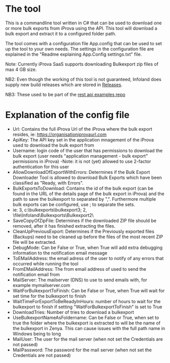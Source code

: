 
# The tool

This is a commandline tool written in C# that can be used to download one or more bulk exports from iProva using the API.
This tool will download a bulk export and extract it to a configured folder path. 

The tool comes with a configuration file App.config that can be used to set up the tool to your own needs. 
The settings in the configuration file are explained in the "Readme explaining App.Config settings.txt" file. 

Note: Currently iProva SaaS supports downloading Bulkexport zip files of max 4 GB size.

NB2: Even though the working of this tool is not guaranteed, Infoland does supply new build releases which are stored in [Releases](https://github.com/Infoland/BulkExportDownload/releases).

NB3: These used to be part of the [rest api examples repo](https://github.com/Infoland/iProva-REST-API-examples)



# Explanation of the config file

- Url: Contains the full iProva Url of the iProva where the bulk export resides, ie: https://organisationiprovaurl.com
- ApiKey: The API key set in the application mnagement of the iProva used to download the bulk export from
- Username: login code of the user that has permissions to download the bulk export (user needs "application management - bulk export" permissions in iProva)
   -Note: it is not (yet) allowed to use 2-factor authentication for this user
- AllowDownloadOfExportWithErrors: Determines if the Bulk Export Downloader Tool is allowed to download Bulk Exports which have been classified as "Ready, with Errors".
- BulkExportsToDownload: Contains the id of the bulk export (can be found in the URL of the details page of the bulk export in iProva) and the path to save the bulkexport to separated by ",". Furthermore multiple bulk exports can be configured, use ; to separate the sets.
- ie: 3, c:\bulkexports\bulkexport3\; 2, \\file\Infoland\Bulkexports\Bulkexport2\
- SaveCopyOfZipFile: Determines if the downloaded ZIP file should be removed, after it has finished extracting the files.
- CleanUpPreviousExport: Determines if the Previously exported files (Backups) need to be cleaned up before the files of the most recent ZIP file will be extracted.
- DebugMode: Can be False or True, when True will add extra debugging information to the notification email message
- ToEMailAddress: the email adress of the user to notify of any errors that occurred while running the tool
- FromEMailAddress: The from email address of used to send the notification email from
- MailServer: The mailserver (DNS) to use to send emails with, for example mymailserver.com
- WaitForBulkexportToFinish: Can be False or True, when True will wait for set time for the bulkexport to finish
- WaitTimeForExportToBeReadyInHours: number of hours to wait for the bulkexport to finish if setting "WaitForBulkexportToFinish" is set to True
- DownloadTries: Number of tries to download a bulkexport
- UseBulkexportNameAsFoldername: Can be False or True, when set to true the folder where the bulkexport is extracted to will be the name of the bulkexport in Zenya. This can cause issues with the full path name in Windows being to long
- MailUser: The user  for the mail server (when not set the Credentials are not passed)
- MailPassword: The password for the mail server  (when not set the Credentials are not passed)
